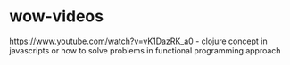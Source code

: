 # wow-videos

https://www.youtube.com/watch?v=vK1DazRK_a0 - clojure concept in javascripts or how to solve problems in functional programming approach
